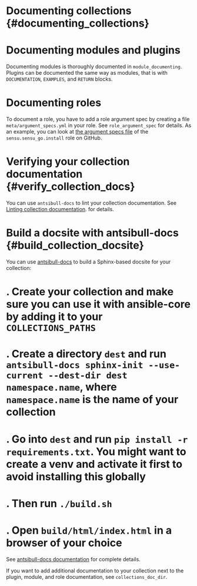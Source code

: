 # Documenting collections {#documenting_collections}

# Documenting modules and plugins

Documenting modules is thoroughly documented in `module_documenting`. Plugins can be documented the same way as modules, that is with `DOCUMENTATION`, `EXAMPLES`, and `RETURN` blocks.

# Documenting roles

To document a role, you have to add a role argument spec by creating a file `meta/argument_specs.yml` in your role. See `role_argument_spec` for details. As an example, you can look at [the argument specs file](https://github.com/sensu/sensu-go-ansible/blob/master/roles/install/meta/argument_specs.yml) of the `sensu.sensu_go.install` role on GitHub.

# Verifying your collection documentation {#verify_collection_docs}

You can use `antsibull-docs` to lint your collection documentation.
See [Linting collection documentation](https://ansible.readthedocs.io/projects/antsibull-docs/collection-docs/#linting-collection-docs).
for details.

# Build a docsite with antsibull-docs {#build_collection_docsite}

You can use [antsibull-docs](https://pypi.org/project/antsibull-docs) to build a Sphinx-based docsite for your collection:

# . Create your collection and make sure you can use it with ansible-core by adding it to your `COLLECTIONS_PATHS`

# . Create a directory `dest` and run `antsibull-docs sphinx-init --use-current --dest-dir dest namespace.name`, where `namespace.name` is the name of your collection

# . Go into `dest` and run `pip install -r requirements.txt`. You might want to create a venv and activate it first to avoid installing this globally

# . Then run `./build.sh`

# . Open `build/html/index.html` in a browser of your choice

See [antsibull-docs documentation](https://ansible.readthedocs.io/projects/antsibull-docs/) for complete details.

If you want to add additional documentation to your collection next to the plugin, module, and role documentation, see `collections_doc_dir`.
